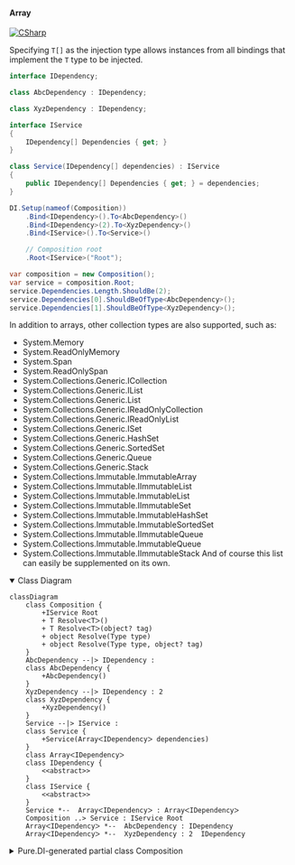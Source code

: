 #### Array

[![CSharp](https://img.shields.io/badge/C%23-code-blue.svg)](../tests/Pure.DI.UsageTests/BaseClassLibrary/ArrayScenario.cs)

Specifying `T[]` as the injection type allows instances from all bindings that implement the `T` type to be injected.

```c#
interface IDependency;

class AbcDependency : IDependency;

class XyzDependency : IDependency;

interface IService
{
    IDependency[] Dependencies { get; }
}

class Service(IDependency[] dependencies) : IService
{
    public IDependency[] Dependencies { get; } = dependencies;
}

DI.Setup(nameof(Composition))
    .Bind<IDependency>().To<AbcDependency>()
    .Bind<IDependency>(2).To<XyzDependency>()
    .Bind<IService>().To<Service>()

    // Composition root
    .Root<IService>("Root");

var composition = new Composition();
var service = composition.Root;
service.Dependencies.Length.ShouldBe(2);
service.Dependencies[0].ShouldBeOfType<AbcDependency>();
service.Dependencies[1].ShouldBeOfType<XyzDependency>();
```

In addition to arrays, other collection types are also supported, such as:
- System.Memory<T>
- System.ReadOnlyMemory<T>
- System.Span<T>
- System.ReadOnlySpan<T>
- System.Collections.Generic.ICollection<T>
- System.Collections.Generic.IList<T>
- System.Collections.Generic.List<T>
- System.Collections.Generic.IReadOnlyCollection<T>
- System.Collections.Generic.IReadOnlyList<T>
- System.Collections.Generic.ISet<T>
- System.Collections.Generic.HashSet<T>
- System.Collections.Generic.SortedSet<T>
- System.Collections.Generic.Queue<T>
- System.Collections.Generic.Stack<T>
- System.Collections.Immutable.ImmutableArray<T>
- System.Collections.Immutable.IImmutableList<T>
- System.Collections.Immutable.ImmutableList<T>
- System.Collections.Immutable.IImmutableSet<T>
- System.Collections.Immutable.ImmutableHashSet<T>
- System.Collections.Immutable.ImmutableSortedSet<T>
- System.Collections.Immutable.IImmutableQueue<T>
- System.Collections.Immutable.ImmutableQueue<T>
- System.Collections.Immutable.IImmutableStack<T>
And of course this list can easily be supplemented on its own.

<details open>
<summary>Class Diagram</summary>

```mermaid
classDiagram
	class Composition {
		+IService Root
		+ T ResolveᐸTᐳ()
		+ T ResolveᐸTᐳ(object? tag)
		+ object Resolve(Type type)
		+ object Resolve(Type type, object? tag)
	}
	AbcDependency --|> IDependency : 
	class AbcDependency {
		+AbcDependency()
	}
	XyzDependency --|> IDependency : 2 
	class XyzDependency {
		+XyzDependency()
	}
	Service --|> IService : 
	class Service {
		+Service(ArrayᐸIDependencyᐳ dependencies)
	}
	class ArrayᐸIDependencyᐳ
	class IDependency {
		<<abstract>>
	}
	class IService {
		<<abstract>>
	}
	Service *--  ArrayᐸIDependencyᐳ : ArrayᐸIDependencyᐳ
	Composition ..> Service : IService Root
	ArrayᐸIDependencyᐳ *--  AbcDependency : IDependency
	ArrayᐸIDependencyᐳ *--  XyzDependency : 2  IDependency
```

</details>

<details>
<summary>Pure.DI-generated partial class Composition</summary><blockquote>

```c#
partial class Composition
{
  private readonly Composition _root;

  public Composition()
  {
    _root = this;
  }

  internal Composition(Composition baseComposition)
  {
    _root = baseComposition._root;
  }

  public IService Root
  {
    [MethodImpl((MethodImplOptions)0x100)]
    get
    {
      return new Service(new IDependency[2] { new AbcDependency(), new XyzDependency() });
    }
  }

  [MethodImpl((MethodImplOptions)0x100)]
  public T Resolve<T>()
  {
    return Resolver<T>.Value.Resolve(this);
  }

  [MethodImpl((MethodImplOptions)0x100)]
  public T Resolve<T>(object? tag)
  {
    return Resolver<T>.Value.ResolveByTag(this, tag);
  }

  [MethodImpl((MethodImplOptions)0x100)]
  public object Resolve(Type type)
  {
    var index = (int)(_bucketSize * ((uint)RuntimeHelpers.GetHashCode(type) % 1));
    ref var pair = ref _buckets[index];
    return pair.Key == type ? pair.Value.Resolve(this) : Resolve(type, index);
  }

  [MethodImpl((MethodImplOptions)0x8)]
  private object Resolve(Type type, int index)
  {
    var finish = index + _bucketSize;
    while (++index < finish)
    {
      ref var pair = ref _buckets[index];
      if (pair.Key == type)
      {
        return pair.Value.Resolve(this);
      }
    }

    throw new InvalidOperationException($"Cannot resolve composition root of type {type}.");
  }

  [MethodImpl((MethodImplOptions)0x100)]
  public object Resolve(Type type, object? tag)
  {
    var index = (int)(_bucketSize * ((uint)RuntimeHelpers.GetHashCode(type) % 1));
    ref var pair = ref _buckets[index];
    return pair.Key == type ? pair.Value.ResolveByTag(this, tag) : Resolve(type, tag, index);
  }

  [MethodImpl((MethodImplOptions)0x8)]
  private object Resolve(Type type, object? tag, int index)
  {
    var finish = index + _bucketSize;
    while (++index < finish)
    {
      ref var pair = ref _buckets[index];
      if (pair.Key == type)
      {
        return pair.Value.ResolveByTag(this, tag);
      }
    }

    throw new InvalidOperationException($"Cannot resolve composition root \"{tag}\" of type {type}.");
  }

  public override string ToString()
  {
    return
      "classDiagram\n" +
        "  class Composition {\n" +
          "    +IService Root\n" +
          "    + T ResolveᐸTᐳ()\n" +
          "    + T ResolveᐸTᐳ(object? tag)\n" +
          "    + object Resolve(Type type)\n" +
          "    + object Resolve(Type type, object? tag)\n" +
        "  }\n" +
        "  AbcDependency --|> IDependency : \n" +
        "  class AbcDependency {\n" +
          "    +AbcDependency()\n" +
        "  }\n" +
        "  XyzDependency --|> IDependency : 2 \n" +
        "  class XyzDependency {\n" +
          "    +XyzDependency()\n" +
        "  }\n" +
        "  Service --|> IService : \n" +
        "  class Service {\n" +
          "    +Service(ArrayᐸIDependencyᐳ dependencies)\n" +
        "  }\n" +
        "  class ArrayᐸIDependencyᐳ\n" +
        "  class IDependency {\n" +
          "    <<abstract>>\n" +
        "  }\n" +
        "  class IService {\n" +
          "    <<abstract>>\n" +
        "  }\n" +
        "  Service *--  ArrayᐸIDependencyᐳ : ArrayᐸIDependencyᐳ\n" +
        "  Composition ..> Service : IService Root\n" +
        "  ArrayᐸIDependencyᐳ *--  AbcDependency : IDependency\n" +
        "  ArrayᐸIDependencyᐳ *--  XyzDependency : 2  IDependency";
  }

  private readonly static int _bucketSize;
  private readonly static Pair<Type, IResolver<Composition, object>>[] _buckets;

  static Composition()
  {
    var valResolver_0000 = new Resolver_0000();
    Resolver<IService>.Value = valResolver_0000;
    _buckets = Buckets<Type, IResolver<Composition, object>>.Create(
      1,
      out _bucketSize,
      new Pair<Type, IResolver<Composition, object>>[1]
      {
         new Pair<Type, IResolver<Composition, object>>(typeof(IService), valResolver_0000)
      });
  }

  private sealed class Resolver<T>: IResolver<Composition, T>
  {
    public static IResolver<Composition, T> Value = new Resolver<T>();

    public T Resolve(Composition composite)
    {
      throw new InvalidOperationException($"Cannot resolve composition root of type {typeof(T)}.");
    }

    public T ResolveByTag(Composition composite, object tag)
    {
      throw new InvalidOperationException($"Cannot resolve composition root \"{tag}\" of type {typeof(T)}.");
    }
  }

  private sealed class Resolver_0000: IResolver<Composition, IService>
  {
    public IService Resolve(Composition composition)
    {
      return composition.Root;
    }

    public IService ResolveByTag(Composition composition, object tag)
    {
      switch (tag)
      {
        case null:
          return composition.Root;
        default:
          throw new InvalidOperationException($"Cannot resolve composition root \"{tag}\" of type IService.");
      }
    }
  }
}
```

</blockquote></details>

